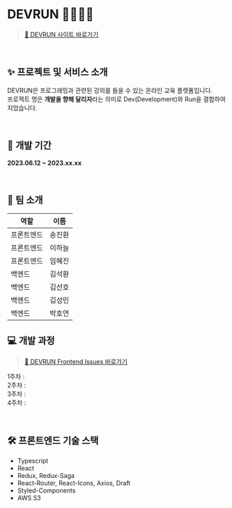 # DEVRUN 🏃‍♀️🏃‍♂️

> [🔗 DEVRUN 사이트 바로가기](http://devrun.s3-website.ap-northeast-2.amazonaws.com/)

<br/>

## ✨ 프로젝트 및 서비스 소개

DEVRUN은 프로그래밍과 관련된 강의를 들을 수 있는 온라인 교육 플랫폼입니다.<br/>
프로젝트 명은 **개발을 향해 달리자**라는 의미로 Dev(Development)와 Run을 결합하여 지었습니다.

<br/>

## 📆 개발 기간

**2023.06.12 ~ 2023.xx.xx**

<br/>

## 👫 팀 소개

| 역할       | 이름   |
| ---------- | ------ |
| 프론트엔드 | 송진환 |
| 프론트엔드 | 이하늘 |
| 프론트엔드 | 임혜진 |
| 백엔드     | 김석환 |
| 백엔드     | 김선호 |
| 백엔드     | 김성민 |
| 백엔드     | 박호연 |

## 💻 개발 과정

> [🔗 DEVRUN Frontend Issues 바로가기](https://github.com/devrunservice/Devrun_frontend/issues) <br/>

1주차 : <br/>
2주차 : <br/>
3주차 : <br/>
4주차 : <br/>

<br/>

## 🛠 프론트엔드 기술 스택

- Typescript
- React
- Redux, Redux-Saga
- React-Router, React-Icons, Axios, Draft
- Styled-Components
- AWS S3
